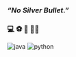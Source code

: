 <!--### Hi there 👋
<!--<img src="https://thumbs.gfycat.com/FirsthandMisguidedAmurminnow-size_restricted.gif" height="180">
<!-- <h1> Time to work 💻🐈</h1> -->

<h3><i>“No Silver Bullet.”</i></h3>
<h3>💻 ⚽️ 📸 🏃🏻</h3>
<!-- <br/>-->
<!--<h2> My tech stack 📚 </h2>-->

![java](https://img.shields.io/badge/Java-F80000?style=for-the-badge&logo=openjdk&logoColor=white) ![python](https://img.shields.io/badge/Python-14354C?style=for-the-badge&logo=python&logoColor=white)
<!--<img src="https://img.shields.io/badge/spring-6DB33F?style=for-the-badge&logo=spring&logoColor=white"> <p> -->
<!-- <img src="https://img.shields.io/badge/springboot-6DB33F?style=for-the-badge&logo=springboot&logoColor=white"> <p>  -->
<!-- ![C#](https://img.shields.io/badge/-CSharp-239120?style=for-the-badge&logo=CSharp)
![.Net](https://img.shields.io/badge/-.Net-512BD4?style=for-the-badge&logo=.Net) <p> -->
<!--![jQuery](https://img.shields.io/badge/-jQuery-0769AD?style=for-the-badge&logo=jQuery) 
![AngularJS](https://img.shields.io/badge/-AngularJS-E23237?style=for-the-badge&logo=AngularJS)
<p>
<img src="https://img.shields.io/badge/oracle-F80000?style=for-the-badge&logo=oracle&logoColor=white">
<img src="https://img.shields.io/badge/MySQL-4479A1?style=for-the-badge&logo=MySQL&logoColor=white">
          
<!-- ![MySQL](https://img.shields.io/badge/MySql-4479A1?style=for-the-badge&logo=MySQL&logoColor=white)
![MariaDB](https://img.shields.io/badge/MariaDB-003545?style=for-the-badge&logo=MariaDB&logoColor=white)
![MicrosoftSQLServer](https://img.shields.io/badge/Microsoft%20SQL%20Server-CC2927?style=for-the-badge&logo=microsoft%20sql%20server&logoColor=white) <p> -->
<!--<p>
<img src="https://img.shields.io/badge/git-F05032?style=for-the-badge&logo=git&logoColor=white">
<img src="https://img.shields.io/badge/SVN-809CC9?style=for-the-badge&logo=Subversion&logoColor=white">
<img src="https://img.shields.io/badge/amazon aws-232F3E?style=for-the-badge&logo=amazon aws&logoColor=white">


<!--
**lim950808/lim950808** is a ✨ _special_ ✨ repository because its `README.md` (this file) appears on your GitHub profile.

Here are some ideas to get you started:

- 🔭 I’m currently working on ...
- 🌱 I’m currently learning ...
- 👯 I’m looking to collaborate on ...
- 🤔 I’m looking for help with ...
- 💬 Ask me about ...
- 📫 How to reach me: ...
- 😄 Pronouns: ...
- ⚡ Fun fact: ...
-->


<!--![](./profile-3d-contrib/profile-gitblock.svg)
<!-- profile-3d-contrib/profile-green-animate.svg
profile-3d-contrib/profile-green.svg
profile-3d-contrib/profile-season-animate.svg
profile-3d-contrib/profile-season.svg
profile-3d-contrib/profile-south-season-animate.svg
profile-3d-contrib/profile-south-season.svg
profile-3d-contrib/profile-night-view.svg
profile-3d-contrib/profile-night-green.svg
profile-3d-contrib/profile-night-rainbow.svg
profile-3d-contrib/profile-gitblock.svg -->
